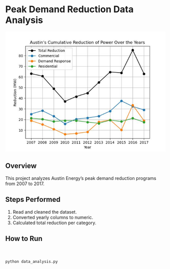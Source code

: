 # Peak Demand Reduction Data Analysis

![Image of the analysis](Analysis.jpg)

## Overview
This project analyzes Austin Energy’s peak demand reduction programs from 2007 to 2017.

## Steps Performed
1. Read and cleaned the dataset.
2. Converted yearly columns to numeric.
3. Calculated total reduction per category.

## How to Run
```bash


python data_analysis.py


